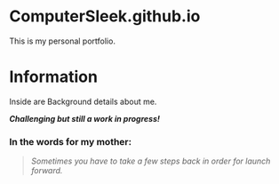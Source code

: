 # ComputerSleek.github.io
This is my personal portfolio.

# Information
Inside are Background details about me.


***Challenging but still a work in progress!***


### In the words for my mother:
>*Sometimes you have to take a few steps back in order for launch forward.*
